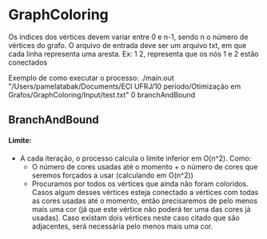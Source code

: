 # GraphColoring

Os índices dos vértices devem variar entre 0 e n-1, sendo n o número de vértices do grafo.
O arquivo de entrada deve ser um arquivo txt, em que cada linha representa uma aresta. Ex: 1 2, representa que os nós 1 e 2 estão conectados

Exemplo de como executar o processo:
./main.out "/Users/pamelatabak/Documents/ECI UFRJ/10 periodo/Otimização em Grafos/GraphColoring/Input/test.txt" 0 branchAndBound

## BranchAndBound
#### Limite:
* A cada iteração, o processo calcula o limite inferior em O(n^2). Como:
	* O número de cores usadas até o momento + o número de cores que seremos forçados a usar (calculando em O(n^2))
	* Procuramos por todos os vértices que ainda não foram coloridos. Casos algum desses vértices esteja conectado a vértices com todas as cores usadas até o momento, então precisaremos de pelo menos mais uma cor (já que este vértice não poderá ter uma das cores já usadas). Caso existam dois vértices neste caso citado que são adjacentes, será necessária pelo menos mais uma cor. 
